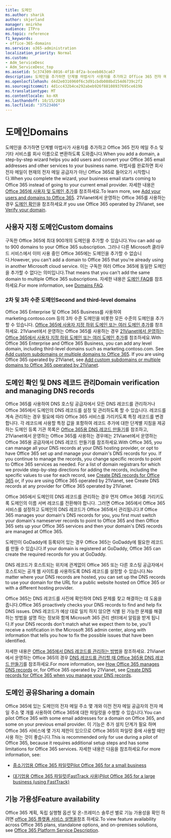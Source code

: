 ```yaml
---
title: 도메인
ms.author: sharik
author: skjerland
manager: mnirkhe
audience: ITPro
ms.topic: reference
f1_keywords:
- office-365-domains
ms.service: o365-administration
localization_priority: Normal
ms.custom:
- Adm_ServiceDesc
- Adm_ServiceDesc_top
ms.assetid: 5c374309-8016-4f18-8f2a-bceeb863ca67
description: 도메인을 추가하면 단계별 마법사가 사용자를 추가하고 Office 365 전자 메일 주소 및 기타 서비스를 회사 이름으로 변환하도록 도와줍니다. 마법사를 완료하면 회사 전자 메일이 현재의 전자 메일 공급자가 아닌 Office 365로 들어오기 시작합니다. 자세한 내용은 Office 365에 사용자 및 도메인 추가를 참조하세요. 21Vianet에서 운영 하는 Office 365을 사용 하는 경우 도메인 확인을 참조 하세요.
ms.openlocfilehash: d4d2e0316960f6c3d91cbdb088bd154d6739c2f2
ms.sourcegitcommit: 4d1cc432b4ce292abeb926f88108937695ce619b
ms.translationtype: MT
ms.contentlocale: ko-KR
ms.lasthandoff: 10/15/2019
ms.locfileid: "37523406"
---
```

# <a name="domains"></a><span data-ttu-id="83eb2-106">도메인</span><span class="sxs-lookup"><span data-stu-id="83eb2-106">Domains</span></span>

<span data-ttu-id="83eb2-107">도메인을 추가하면 단계별 마법사가 사용자를 추가하고 Office 365 전자 메일 주소 및 기타 서비스를 회사 이름으로 변환하도록 도와줍니다.</span><span class="sxs-lookup"><span data-stu-id="83eb2-107">When you add a domain, a step-by-step wizard helps you add users and convert your Office 365 email addresses and other services to your business name.</span></span> <span data-ttu-id="83eb2-108">마법사를 완료하면 회사 전자 메일이 현재의 전자 메일 공급자가 아닌 Office 365로 들어오기 시작합니다.</span><span class="sxs-lookup"><span data-stu-id="83eb2-108">When you complete the wizard, your business email starts coming to Office 365 instead of going to your current email provider.</span></span> <span data-ttu-id="83eb2-109">자세한 내용은 [Office 365에 사용자 및 도메인 추가](https://support.office.com/article/6383f56d-3d09-4dcb-9b41-b5f5a5efd611)를 참조하세요.</span><span class="sxs-lookup"><span data-stu-id="83eb2-109">To learn more, see [Add your users and domains to Office 365](https://support.office.com/article/6383f56d-3d09-4dcb-9b41-b5f5a5efd611).</span></span> <span data-ttu-id="83eb2-110">21Vianet에서 운영하는 Office 365를 사용하는 경우 [도메인 확인](https://docs.microsoft.com/office365/admin/setup/add-domain)을 참조하세요.</span><span class="sxs-lookup"><span data-stu-id="83eb2-110">If you use Office 365 operated by 21Vianet, see [Verify your domain](https://docs.microsoft.com/office365/admin/setup/add-domain).</span></span>
  
## <a name="custom-domains"></a><span data-ttu-id="83eb2-111">사용자 지정 도메인</span><span class="sxs-lookup"><span data-stu-id="83eb2-111">Custom domains</span></span>
<span data-ttu-id="83eb2-112"><a name="BKMK_CustomDomains"> </a></span><span class="sxs-lookup"><span data-stu-id="83eb2-112"></span></span>

<span data-ttu-id="83eb2-113">구독한 Office 365에 최대 900개의 도메인을 추가할 수 있습니다.</span><span class="sxs-lookup"><span data-stu-id="83eb2-113">You can add up to 900 domains to your Office 365 subscription.</span></span> <span data-ttu-id="83eb2-114">그러나 다른 Microsoft 클라우드 서비스에서 이미 사용 중인 Office 365에는 도메인을 추가할 수 없습니다.</span><span class="sxs-lookup"><span data-stu-id="83eb2-114">However, you can't add a domain to Office 365 that you're already using in another Microsoft cloud service.</span></span> <span data-ttu-id="83eb2-115">이는 구독한 여러 Office 365에 동일한 도메인을 추가할 수 없다는 의미입니다.</span><span class="sxs-lookup"><span data-stu-id="83eb2-115">That means that you can't add the same domain to multiple Office 365 subscriptions.</span></span> <span data-ttu-id="83eb2-116">자세한 내용은 [도메인 FAQ](https://support.office.com/article/Domains-FAQ-1272bad0-4bd4-4796-8005-67d6fb3afc5a)를 참조 하세요.</span><span class="sxs-lookup"><span data-stu-id="83eb2-116">For more information, see [Domains FAQ](https://support.office.com/article/Domains-FAQ-1272bad0-4bd4-4796-8005-67d6fb3afc5a).</span></span>
  
### <a name="second-and-third-level-domains"></a><span data-ttu-id="83eb2-117">2차 및 3차 수준 도메인</span><span class="sxs-lookup"><span data-stu-id="83eb2-117">Second and third-level domains</span></span>
<span data-ttu-id="83eb2-118"><a name="BKMK_SecondAndThirdLevelDomains"> </a></span><span class="sxs-lookup"><span data-stu-id="83eb2-118"></span></span>

<span data-ttu-id="83eb2-p104">Office 365 Enterprise 및 Office 365 Business를 사용하여 marketing.contoso.com 등의 3차 수준 도메인을 비롯한 모든 수준의 도메인을 추가할 수 있습니다. [Office 365에 사용자 지정 하위 도메인 또는 여러 도메인 추가](https://docs.microsoft.com/office365/admin/setup/domains-faq)를 참조하세요. 21Vianet에서 운영하는 Office 365를 사용하는 경우 [21Vianet에서 운영하는 Office 365에서 사용자 지정 하위 도메인 또는 여러 도메인 추가](https://docs.microsoft.com/office365/admin/setup/domains-faq)를 참조하세요.</span><span class="sxs-lookup"><span data-stu-id="83eb2-p104">With Office 365 Enterprise and Office 365 Business, you can add any level domain, including third-level domains such as marketing.contoso.com. See [Add custom subdomains or multiple domains to Office 365](https://docs.microsoft.com/office365/admin/setup/domains-faq). If you are using Office 365 operated by 21Vianet, see [Add custom subdomains or multiple domains to Office 365 operated by 21Vianet](https://docs.microsoft.com/office365/admin/setup/domains-faq).</span></span>
  
## <a name="domain-verification-and-managing-dns-records"></a><span data-ttu-id="83eb2-122">도메인 확인 및 DNS 레코드 관리</span><span class="sxs-lookup"><span data-stu-id="83eb2-122">Domain verification and managing DNS records</span></span>
<span data-ttu-id="83eb2-123"><a name="BKMK_ManagingDNSRecords"> </a></span><span class="sxs-lookup"><span data-stu-id="83eb2-123"></span></span>

<span data-ttu-id="83eb2-p105">Office 365를 사용하여 DNS 호스팅 공급자에서 모든 DNS 레코드를 관리하거나 Office 365에서 도메인의 DNS 레코드를 설정 및 관리하도록 할 수 있습니다. 레코드를 계속 관리하는 경우 필요에 따라 Office 365 서비스를 가리키도록 특정 레코드를 변경합니다. 각 레코드에 사용할 특정 값을 포함하여 레코드 추가에 대한 단계별 지침을 제공하는 도메인 등록 기관 목록은 [Office 365용 DNS 레코드 만들기](https://docs.microsoft.com/office365/admin/get-help-with-domains/create-dns-records-at-any-dns-hosting-provider)를 참조하고, 21Vianet에서 운영하는 Office 365를 사용하는 경우에는 21Vianet에서 운영하는 Office 365용 공급자에서 DNS 레코드 만들기를 참조하세요.</span><span class="sxs-lookup"><span data-stu-id="83eb2-p105">With Office 365, you can manage all your DNS records at your DNS hosting provider, or opt to have Office 365 set up and manage your domain's DNS records for you. If you continue to manage the records, you change specific records to point to Office 365 services as needed. For a list of domain registrars for which we provide step-by-step directions for adding the records, including the specific values to use for each record, see [Create DNS records for Office 365](https://docs.microsoft.com/office365/admin/get-help-with-domains/create-dns-records-at-any-dns-hosting-provider) or, if you are using Office 365 operated by 21Vianet, see Create DNS records at any provider for Office 365 operated by 21Vianet.</span></span> 
  
<span data-ttu-id="83eb2-127">Office 365에서 도메인의 DNS 레코드를 관리하는 경우 먼저 Office 365를 가리키도록 도메인의 이름 서버 레코드를 전환해야 합니다. 그러면 Office 365에서 Office 365 서비스를 설정하고 도메인의 DNS 레코드가 Office 365에서 관리됩니다.</span><span class="sxs-lookup"><span data-stu-id="83eb2-127">If Office 365 manages your domain's DNS records for you, you first must switch your domain's nameserver records to point to Office 365 and then Office 365 sets up your Office 365 services and then your domain's DNS records are managed at Office 365.</span></span>
  
<span data-ttu-id="83eb2-128">도메인이 GoDaddy에 등록되어 있는 경우 Office 365는 GoDaddy에 필요한 레코드를 만들 수 있습니다.</span><span class="sxs-lookup"><span data-stu-id="83eb2-128">If your domain is registered at GoDaddy, Office 365 can create the required records for you at GoDaddy.</span></span> 
  
<span data-ttu-id="83eb2-129">DNS 레코드가 호스트되는 위치에 관계없이 Office 365 또는 다른 호스팅 공급자에서 호스트되는 공개 웹 사이트를 사용하도록 DNS 레코드를 설정할 수 있습니다.</span><span class="sxs-lookup"><span data-stu-id="83eb2-129">No matter where your DNS records are hosted, you can set up the DNS records to use your domain for the URL for a public website hosted on Office 365 or with a different hosting provider.</span></span> 
  
<span data-ttu-id="83eb2-130">Office 365는 DNS 레코드를 사진에 확인하여 DNS 문제를 찾고 해결하는 데 도움을 줍니다.</span><span class="sxs-lookup"><span data-stu-id="83eb2-130">Office 365 proactively checks your DNS records to find and help fix DNS issues.</span></span> <span data-ttu-id="83eb2-131">DNS 레코드가 예상 대로 일치 하지 않으면 식별 된 가능한 문제를 해결 하는 방법을 설명 하는 정보와 함께 Microsoft 365 관리 센터에서 알림을 받게 됩니다.</span><span class="sxs-lookup"><span data-stu-id="83eb2-131">If your DNS records don't match what we expect them to be, you'll receive a notification in the Microsoft 365 admin center, along with information that tells you how to fix the possible issues that have been identified.</span></span>
  
<span data-ttu-id="83eb2-132">자세한 내용은 [Office 365에서 DNS 레코드를 관리하는 방법](https://docs.microsoft.com/office365/admin/setup/domains-faq)을 참조하세요. 21Vianet에서 운영하는 Office 365의 경우 [DNS 레코드를 관리할 때 Office 365용 DNS 레코드 만들기](https://docs.microsoft.com/office365/admin/services-in-china/create-dns-records-when-you-manage-your-dns-records)를 참조하세요.</span><span class="sxs-lookup"><span data-stu-id="83eb2-132">For more information, see [How Office 365 manages DNS records](https://docs.microsoft.com/office365/admin/setup/domains-faq) or, for Office 365 operated by 21Vianet, see [Create DNS records for Office 365 when you manage your DNS records](https://docs.microsoft.com/office365/admin/services-in-china/create-dns-records-when-you-manage-your-dns-records).</span></span>
  
## <a name="sharing-a-domain"></a><span data-ttu-id="83eb2-133">도메인 공유</span><span class="sxs-lookup"><span data-stu-id="83eb2-133">Sharing a domain</span></span>
<span data-ttu-id="83eb2-134"><a name="BKMK_ManagingDNSRecords"> </a></span><span class="sxs-lookup"><span data-stu-id="83eb2-134"></span></span>

<span data-ttu-id="83eb2-135">Office 365에 있는 도메인의 전자 메일 주소 몇 개와 이전 전자 메일 공급자의 전자 메일 주소 몇 개를 사용하여 Office 365에 대한 파일럿을 수행할 수 있습니다.</span><span class="sxs-lookup"><span data-stu-id="83eb2-135">You can pilot Office 365 with some email addresses for a domain on Office 365, and some on your previous email provider.</span></span> <span data-ttu-id="83eb2-136">이 기능은 추가 설치 단계가 필요 하며 Office 365 서비스에 몇 가지 제한이 있으므로 Office 365의 파일럿 중에 사용할 때만 사용 하는 것이 좋습니다.</span><span class="sxs-lookup"><span data-stu-id="83eb2-136">This is recommended only for use during a pilot of Office 365, because it requires additional setup steps and has some limitations for Office 365 services.</span></span> <span data-ttu-id="83eb2-137">자세한 내용은 다음을 참조하세요.</span><span class="sxs-lookup"><span data-stu-id="83eb2-137">For more information, see:</span></span>
  
- [<span data-ttu-id="83eb2-138">중소기업용 Office 365 파일럿</span><span class="sxs-lookup"><span data-stu-id="83eb2-138">Pilot Office 365 for a small business</span></span>](https://support.office.com/article/39cee536-6a03-40cf-b9c1-f301bb6001d7)
    
- [<span data-ttu-id="83eb2-139">대기업용 Office 365 파일럿(FastTrack 사용)</span><span class="sxs-lookup"><span data-stu-id="83eb2-139">Pilot Office 365 for a large business (using FastTrack)</span></span>](https://fasttrack.office.com/onboard)
    
## <a name="feature-availability"></a><span data-ttu-id="83eb2-140">기능 가용성</span><span class="sxs-lookup"><span data-stu-id="83eb2-140">Feature availability</span></span>
<span data-ttu-id="83eb2-141"><a name="BKMK_ManagingDNSRecords"> </a></span><span class="sxs-lookup"><span data-stu-id="83eb2-141"></span></span>

<span data-ttu-id="83eb2-142">Office 365 계획, 독립 실행형 옵션 및 온-프레미스 솔루션 별로 기능 가용성을 확인 하려면 [office 365 플랫폼 서비스 설명을](office-365-platform-service-description.md)참조 하세요.</span><span class="sxs-lookup"><span data-stu-id="83eb2-142">To view feature availability across Office 365 plans, standalone options, and on-premises solutions, see [Office 365 Platform Service Description](office-365-platform-service-description.md).</span></span>
  


